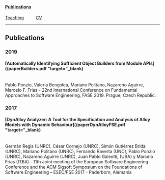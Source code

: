 
#### [Publications](/publications)&nbsp;   &nbsp;   &nbsp;   &nbsp;   &nbsp;  
[Teaching](/teaching)&nbsp;   &nbsp;   &nbsp;   &nbsp;   &nbsp;   [CV](/CVPolitano-2019-Ingles.pdf")

---
## Publications

### 2019


#### [Automatically Identifying Sufficient Object Builders from Module APIs](/paperBuilders.pdf  "target="_blank)
<br>
Pablo Ponzio, Valeria Bengolea, Mariano Politano, Nazareno Aguirre, Marcelo F. Frias - 22nd International Conference on Fundamental Approaches to Software Engineering, FASE 2019. Prague, Czech Republic.

### 2017

#### [DynAlloy Analyzer: A Tool for the Specification and Analysis of Alloy Models with Dynamic Behaviour](/paperDynAlloyFSE.pdf  "target="_blank)
<br>
Germán Regis (UNRC), César Cornejo (UNRC), Simón Gutiérrez Brida (UNRC), Mariano Politano (UNRC), Fernando Raverta (UNC), Pablo Ponzio (UNRC), Nazareno Aguirre (UNRC), Juan Pablo Galeotti, (UBA) y Marcelo Frias (ITBA) - 11th Joint meeting of the European Software Engineering Conference and the ACM Sigsoft Symposium on the Foundations of Software Engineering – ESEC/FSE 2017 - Paderborn, Alemania